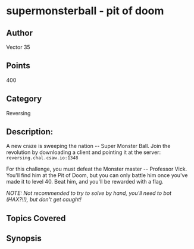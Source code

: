 # supermonsterball - pit of doom
## Author
Vector 35
## Points
400
## Category
Reversing
## Description: 
A new craze is sweeping the nation -- Super Monster Ball. Join the revolution by downloading a client and pointing it at the server:  `reversing.chal.csaw.io:1348`

For this challenge, you must defeat the Monster master -- Professor Vick. You'll find him at the Pit of Doom, but you can only battle him once you've made it to level 40. Beat him, and you'll be rewarded with a flag. 

*NOTE: Not recommended to try to solve by hand, you'll need to bot (HAX?!!), but don't get caught!*
## Topics Covered

## Synopsis

